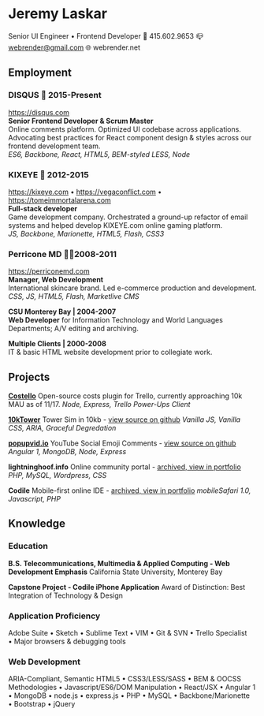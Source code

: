 Jeremy Laskar
=============
Senior UI Engineer • Frontend Developer
📱 415.602.9653
📪 webrender@gmail.com
🌐 webrender.net

Employment
----------
### DISQUS 💬 2015-Present 
https://disqus.com  
__Senior Frontend Developer & Scrum Master__  
Online comments platform. Optimized UI codebase across applications. Advocating best practices for React component design & styles across our frontend development team.  
_ES6, Backbone, React, HTML5, BEM-styled LESS, Node_

### KIXEYE 👾 2012-2015
https://kixeye.com • https://vegaconflict.com • https://tomeimmortalarena.com  
__Full-stack developer__  
Game development company. Orchestrated a ground-up refactor of email systems and helped develop KIXEYE.com online gaming platform.  
_JS, Backbone, Marionette, HTML5, Flash, CSS3_

### Perricone MD 💁‍♀️2008-2011  
https://perriconemd.com  
__Manager, Web Development__  
International skincare brand. Led e-commerce production and development.  
_CSS, JS, HTML5, Flash, Marketlive CMS_

__CSU Monterey Bay | 2004-2007__  
__Web Developer__ for Information Technology and World Languages Departments; A/V editing and archiving.

__Multiple Clients | 2000-2008__  
IT & basic HTML website development prior to collegiate work.

Projects
--------
__[Costello](https://info.trello.com/power-ups/costello)__
Open-source costs plugin for Trello, currently approaching 10k MAU as of 11/17.
_Node, Express, Trello Power-Ups Client_

__[10kTower](https://10ktower.webrender.net)__
Tower Sim in 10kb - [view source on github](https://github.com/webrender/10ktower)
_Vanilla JS, Vanilla CSS, ARIA, Graceful Degredation_

__[popupvid.io](https://popupvid.io)__
YouTube Social Emoji Comments - [view source on github](https://github.com/webrender/popupvid.io)
_Angular 1, MongoDB, Node, Express_

__lightninghoof.info__
Online community portal - [archived, view in portfolio](https://webrender.github.io/2011/01/01/wow-community-websites-source-code-available-upon.html)
_PHP, MySQL, Wordpress, CSS_

__Codile__
Mobile-first online IDE - [archived, view in portfolio](https://webrender.github.io/2008/07/01/codile-mobile-ide-source-code-available-upon.html)
_mobileSafari 1.0, Javascript, PHP_

Knowledge
---------
### Education
__B.S. Telecommunications, Multimedia & Applied Computing - Web Development Emphasis__
California State University, Monterey Bay

__Capstone Project - Codile iPhone Application__
Award of Distinction: Best Integration of Technology & Design

### Application Proficiency
Adobe Suite • Sketch • Sublime Text • VIM • Git & SVN • Trello Specialist • Major browsers & debugging tools

### Web Development
ARIA-Compliant, Semantic HTML5 • CSS3/LESS/SASS • BEM & OOCSS Methodologies • Javascript/ES6/DOM Manipulation • React/JSX • Angular 1 • MongoDB • node.js • express.js • PHP • MySQL • Backbone/Marionette • Bootstrap • jQuery
